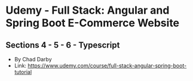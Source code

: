 # Udemy - Full Stack: Angular and Spring Boot E-Commerce Website
## Sections 4 - 5 - 6 - Typescript
- By Chad Darby
- Link: https://www.udemy.com/course/full-stack-angular-spring-boot-tutorial
